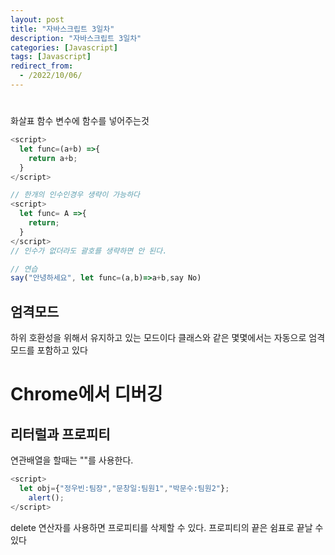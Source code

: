 ```yaml
---
layout: post
title: "자바스크립트 3일차"
description: "자바스크립트 3일차"
categories: [Javascript]
tags: [Javascript]
redirect_from:
  - /2022/10/06/
---
```


# 
화살표 함수
변수에 함수를 넣어주는것
~~~javascript
<script>
  let func=(a+b) =>{
    return a+b;
  }
</script>

// 한개의 인수인경우 생략이 가능하다
<script>
  let func= A =>{
    return;
  }
</script>
// 인수가 없더라도 괄호를 생략하면 안 된다.

// 연습
say("안녕하세요", let func=(a,b)=>a+b,say No)
~~~


## 엄격모드
하위 호환성을 위해서 유지하고 있는 모드이다 클래스와 같은 몇몇에서는 자동으로 엄격모드를 포함하고 있다


# Chrome에서 디버깅



## 리터럴과 프로피티

연관배열을 할때는 ""를 사용한다.
~~~ javascript
<script>
  let obj={"정우빈:팀장","문창일:팀원1","박문수:팀원2"};
    alert();
</script>
~~~
delete 연산자를 사용하면 프로피티를 삭제할 수 있다.
프로피티의 끝은 쉼표로 끝날 수 있다


~~~ javascript

~~~